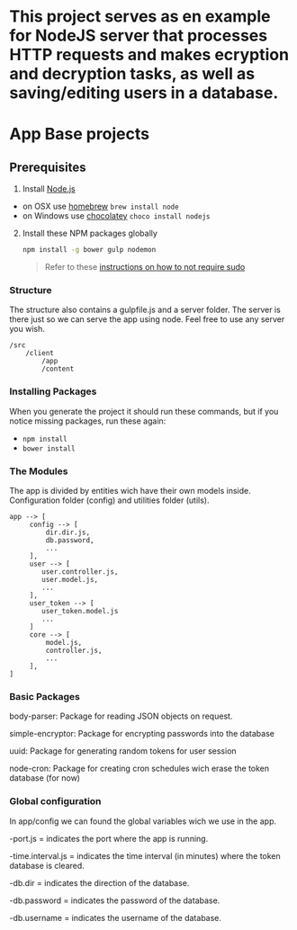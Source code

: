 # This project serves as en example for NodeJS server that processes HTTP requests and makes ecryption and decryption tasks, as well as saving/editing users in a database.


# App Base projects

## Prerequisites

1. Install [Node.js](http://nodejs.org)
 - on OSX use [homebrew](http://brew.sh) `brew install node`
 - on Windows use [chocolatey](https://chocolatey.org/) `choco install nodejs`

2. Install these NPM packages globally

    ```bash
    npm install -g bower gulp nodemon
    ```
    >Refer to these [instructions on how to not require sudo](https://github.com/sindresorhus/guides/blob/master/npm-global-without-sudo.md)

### Structure
The structure also contains a gulpfile.js and a server folder. The server is there just so we can serve the app using node. Feel free to use any server you wish.

	/src
		/client
			/app
			/content

### Installing Packages
When you generate the project it should run these commands, but if you notice missing packages, run these again:

 - `npm install`
 - `bower install`

### The Modules
The app is divided by entities wich have their own models inside. Configuration folder (config) and utilities folder (utils).

```
app --> [
     config --> [
         dir.dir.js,
         db.password,
         ...
     ],
     user --> [
        user.controller.js,
        user.model.js,
        ...
     ],
     user_token --> [
        user_token.model.js
        ...
     ]
     core --> [
         model.js,
         controller.js,
         ...
     ],
]
```
### Basic Packages
body-parser: Package for reading JSON objects on request.

simple-encryptor: Package for encrypting passwords into the database

uuid: Package for generating random tokens for user session

node-cron: Package for creating cron schedules wich erase the token database (for now)


### Global configuration

In app/config we can found the global variables wich we use in the app.

-port.js = indicates the port where the app is running.

-time.interval.js = indicates the time interval (in minutes) where the token database is cleared.

-db.dir = indicates the direction of the database.

-db.password = indicates the password of the database.

-db.username = indicates the username of the database.
